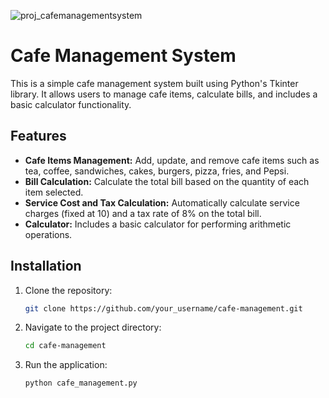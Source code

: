 ![proj_cafemanagementsystem](https://github.com/SohailAsgharWorkOfficial/cafe-management/assets/146017386/8e3f03ae-57b2-4fac-8ddc-9f14dff62a1c)

# Cafe Management System

This is a simple cafe management system built using Python's Tkinter library. It allows users to manage cafe items, calculate bills, and includes a basic calculator functionality.

## Features

- **Cafe Items Management:** Add, update, and remove cafe items such as tea, coffee, sandwiches, cakes, burgers, pizza, fries, and Pepsi.
- **Bill Calculation:** Calculate the total bill based on the quantity of each item selected.
- **Service Cost and Tax Calculation:** Automatically calculate service charges (fixed at 10) and a tax rate of 8% on the total bill.
- **Calculator:** Includes a basic calculator for performing arithmetic operations.

## Installation

1. Clone the repository:
   ```bash
   git clone https://github.com/your_username/cafe-management.git

2. Navigate to the project directory:
   ```bash
   cd cafe-management

3. Run the application:
   ```bash
   python cafe_management.py
